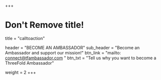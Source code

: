 +++
# Don't Remove title!
title = "calltoaction"

header = "BECOME AN AMBASSADOR"
sub_header = "Become an Ambassador and support our mission!"
btn_link = "mailto: connect@tfambassador.com "
btn_txt = "Tell us why you want to become a ThreeFold Ambassador"

weight = 2
+++
